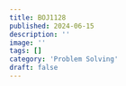 ```yaml
---
title: BOJ1128
published: 2024-06-15
description: ''
image: ''
tags: []
category: 'Problem Solving'
draft: false 
---
```


